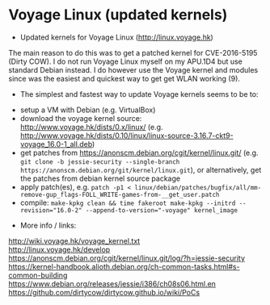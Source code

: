 
# Voyage Linux (updated kernels)

* Updated kernels for Voyage Linux (http://linux.voyage.hk)

The main reason to do this was to get a patched kernel for CVE-2016-5195 (Dirty COW).
I do not run Voyage Linux myself on my APU.1D4 but use standard Debian instead.
I do however use the Voyage kernel and modules since was the easiest and quickest way to get get WLAN working (9).

* The simplest and fastest way to update Voyage kernels seems to be to:

 - setup a VM with Debian (e.g. VirtualBox)
 - download the voyage kernel source: http://www.voyage.hk/dists/0.x/linux/ (e.g. http://www.voyage.hk/dists/0.10/linux/linux-source-3.16.7-ckt9-voyage_16.0-1_all.deb)
 - get patches from https://anonscm.debian.org/cgit/kernel/linux.git/ (e.g. `git clone -b jessie-security --single-branch https://anonscm.debian.org/git/kernel/linux.git`),
   or alternatively, get the patches from debian kernel source package
 - apply patch(es), e.g. `patch -p1 < linux/debian/patches/bugfix/all/mm-remove-gup_flags-FOLL_WRITE-games-from-__get_user.patch`
 - compile: `make-kpkg clean && time fakeroot make-kpkg --initrd --revision="16.0-2" --append-to-version="-voyage" kernel_image`

* More info / links:

http://wiki.voyage.hk/voyage_kernel.txt<br>
http://linux.voyage.hk/develop<br>
https://anonscm.debian.org/cgit/kernel/linux.git/log/?h=jessie-security<br>
https://kernel-handbook.alioth.debian.org/ch-common-tasks.html#s-common-building<br>
https://www.debian.org/releases/jessie/i386/ch08s06.html.en<br>
https://github.com/dirtycow/dirtycow.github.io/wiki/PoCs<br>

